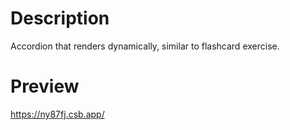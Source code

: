 # Description

Accordion that renders dynamically, similar to flashcard exercise.

# Preview

https://ny87fj.csb.app/
